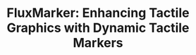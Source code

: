 ---
id: flux-marker
name: FluxMarker
description: Enhancing Tactile Graphics with Dynamic Tactile Markers for Blind People
title: 'FluxMarker: Enhancing Tactile Graphics with Dynamic Tactile Markers'
authors:
  - Ryo Suzuki
  - Abigale Stangl
  - Mark D. Gross
  - Tom Yeh
image: fluxmarker.png
conference:
  name: ASSETS 2017
  url: https://assets17.sigaccess.org/
pdf: assets-2017-fluxmarker.pdf
video: https://www.youtube.com/watch?v=VbwIZ9V6i_g
slide: assets-2017-fluxmarker-slide.pdf
acm-dl: https://dl.acm.org/citation.cfm?id=3132548
arxiv: https://arxiv.org/abs/1708.03783

---